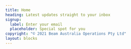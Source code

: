 ```yaml
---
title: Home
heading: Latest updates straight to your inbox
signup:
  label: Enter your email
  placeholder: Special spot for you
copyright: "© 2021 Beam Australia Operations Pty Ltd"
layout: blocks
---
```

